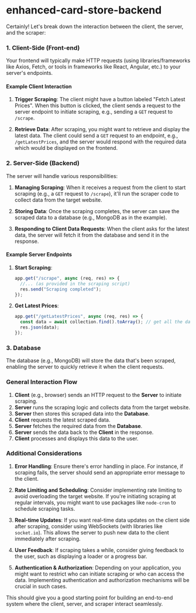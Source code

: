 # enhanced-card-store-backend

Certainly! Let's break down the interaction between the client, the server, and the scraper:

### 1. **Client-Side (Front-end)**

Your frontend will typically make HTTP requests (using libraries/frameworks like Axios, Fetch, or tools in frameworks like React, Angular, etc.) to your server's endpoints.

#### Example Client Interaction

1. **Trigger Scraping**:
   The client might have a button labeled "Fetch Latest Prices". When this button is clicked, the client sends a request to the server endpoint to initiate scraping, e.g., sending a `GET` request to `/scrape`.

2. **Retrieve Data**:
   After scraping, you might want to retrieve and display the latest data. The client could send a `GET` request to an endpoint, e.g., `/getLatestPrices`, and the server would respond with the required data which would be displayed on the frontend.

### 2. **Server-Side (Backend)**

The server will handle various responsibilities:

1. **Managing Scraping**:
   When it receives a request from the client to start scraping (e.g., a `GET` request to `/scrape`), it'll run the scraper code to collect data from the target website.

2. **Storing Data**:
   Once the scraping completes, the server can save the scraped data to a database (e.g., MongoDB as in the example).

3. **Responding to Client Data Requests**:
   When the client asks for the latest data, the server will fetch it from the database and send it in the response.

#### Example Server Endpoints

1. **Start Scraping**:

   ```javascript
   app.get("/scrape", async (req, res) => {
     //... (as provided in the scraping script)
     res.send("Scraping completed");
   });
   ```

2. **Get Latest Prices**:

   ```javascript
   app.get("/getLatestPrices", async (req, res) => {
     const data = await collection.find().toArray(); // get all the data or filter as needed
     res.json(data);
   });
   ```

### 3. **Database**

The database (e.g., MongoDB) will store the data that's been scraped, enabling the server to quickly retrieve it when the client requests.

### General Interaction Flow

1. **Client** (e.g., browser) sends an HTTP request to the **Server** to initiate scraping.
2. **Server** runs the scraping logic and collects data from the target website.
3. **Server** then stores this scraped data into the **Database**.
4. **Client** requests the latest scraped data.
5. **Server** fetches the required data from the **Database**.
6. **Server** sends the data back to the **Client** in the response.
7. **Client** processes and displays this data to the user.

### Additional Considerations

1. **Error Handling**:
   Ensure there's error handling in place. For instance, if scraping fails, the server should send an appropriate error message to the client.

2. **Rate Limiting and Scheduling**:
   Consider implementing rate limiting to avoid overloading the target website. If you're initiating scraping at regular intervals, you might want to use packages like `node-cron` to schedule scraping tasks.

3. **Real-time Updates**:
   If you want real-time data updates on the client side after scraping, consider using WebSockets (with libraries like `socket.io`). This allows the server to push new data to the client immediately after scraping.

4. **User Feedback**:
   If scraping takes a while, consider giving feedback to the user, such as displaying a loader or a progress bar.

5. **Authentication & Authorization**:
   Depending on your application, you might want to restrict who can initiate scraping or who can access the data. Implementing authentication and authorization mechanisms will be crucial in such cases.

This should give you a good starting point for building an end-to-end system where the client, server, and scraper interact seamlessly.
